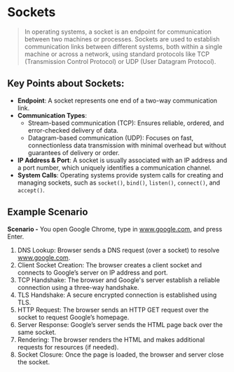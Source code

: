 # Sockets
> In operating systems, a socket is an endpoint for communication between two machines or processes. Sockets are used to establish communication links between different systems, both within a single machine or across a network, using standard protocols like TCP (Transmission Control Protocol) or UDP (User Datagram Protocol).

## Key Points about Sockets:
- **Endpoint**: A socket represents one end of a two-way communication link.
- **Communication Types**: 
    - Stream-based communication (TCP): Ensures reliable, ordered, and error-checked delivery of data.
    - Datagram-based communication (UDP): Focuses on fast, connectionless data transmission with minimal overhead but without guarantees of delivery or order.
- **IP Address & Port**: A socket is usually associated with an IP address and a port number, which uniquely identifies a communication channel.
- **System Calls**: Operating systems provide system calls for creating and managing sockets, such as `socket()`, `bind()`, `listen()`, `connect()`, and `accept()`.

## Example Scenario
**Scenario -** You open Google Chrome, type in www.google.com, and press Enter.
1. DNS Lookup: Browser sends a DNS request (over a socket) to resolve www.google.com.
2. Client Socket Creation: The browser creates a client socket and connects to Google’s server on IP address and port.
3. TCP Handshake: The browser and Google's server establish a reliable connection using a three-way handshake.
4. TLS Handshake: A secure encrypted connection is established using TLS.
5. HTTP Request: The browser sends an HTTP GET request over the socket to request Google’s homepage.
6. Server Response: Google’s server sends the HTML page back over the same socket.
7. Rendering: The browser renders the HTML and makes additional requests for resources (if needed).
8. Socket Closure: Once the page is loaded, the browser and server close the socket.

